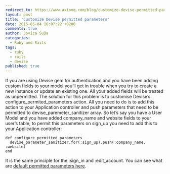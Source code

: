 ```yaml
---
redirect_to: https://www.axiomq.com/blog/customize-devise-permitted-parameters/
layout: post
title: "Customize Devise permitted parameters"
date: 2015-05-04 16:07:22 +0200
comments: true
author: Jovica Šuša
categories:
  - Ruby and Rails
tags:
  - ruby
  - rails
  - devise
published: true
---
```

If you are using Devise gem for authentication and you have been adding custom fields to your model you’ll get in trouble when you try to create a new instance or update an existing one. All your added fields will be treated as unpermitted. The solution for this problem is to customise Devise’s configure\_permited\_parameters action. All you need to do is to add this action to your Application controller and push parameters that need to be permitted to devise\_paremeter\_sanitizer array. So let’s say you have a User Model and you have added company\_name and website fields to your user’s table, to permit this parameters on sign\_up you need to add this to your Application controller:

```
def configure_permitted_parameters
  devise_parameter_sanitizer.for(:sign_up).push(:company_name, :website)
end
```

It is the same principle for the :sign\_in and :edit\_account. You can see what are [default permitted parameters here](https://github.com/plataformatec/devise/blob/master/lib/devise/parameter_sanitizer.rb#L83).
